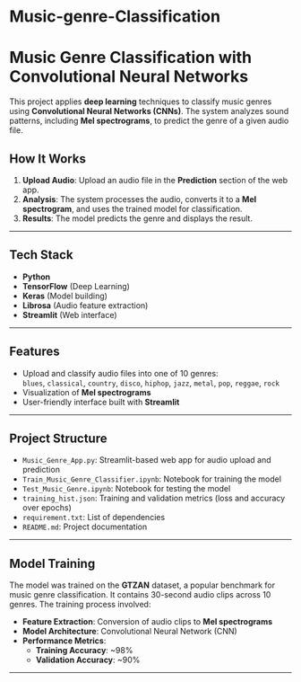 # Music-genre-Classification

# Music Genre Classification with Convolutional Neural Networks


This project applies **deep learning** techniques to classify music genres using **Convolutional Neural Networks (CNNs)**. The system analyzes sound patterns, including **Mel spectrograms**, to predict the genre of a given audio file. 

## **How It Works**

1. **Upload Audio**: Upload an audio file in the **Prediction** section of the web app.
2. **Analysis**: The system processes the audio, converts it to a **Mel spectrogram**, and uses the trained model for classification.
3. **Results**: The model predicts the genre and displays the result.

---

## **Tech Stack**

- **Python**
- **TensorFlow** (Deep Learning)
- **Keras** (Model building)
- **Librosa** (Audio feature extraction)
- **Streamlit** (Web interface)

---

## **Features**

- Upload and classify audio files into one of 10 genres:  
  `blues`, `classical`, `country`, `disco`, `hiphop`, `jazz`, `metal`, `pop`, `reggae`, `rock`
- Visualization of **Mel spectrograms**
- User-friendly interface built with **Streamlit**

---

## **Project Structure**

- `Music_Genre_App.py`: Streamlit-based web app for audio upload and prediction
- `Train_Music_Genre_Classifier.ipynb`: Notebook for training the model
- `Test_Music_Genre.ipynb`: Notebook for testing the model
- `training_hist.json`: Training and validation metrics (loss and accuracy over epochs)
- `requirement.txt`: List of dependencies
- `README.md`: Project documentation

---

## **Model Training**

The model was trained on the **GTZAN** dataset, a popular benchmark for music genre classification. It contains 30-second audio clips across 10 genres. The training process involved:

- **Feature Extraction**: Conversion of audio clips to **Mel spectrograms**
- **Model Architecture**: Convolutional Neural Network (CNN)
- **Performance Metrics**:
  - **Training Accuracy**: ~98%
  - **Validation Accuracy**: ~90%

---

